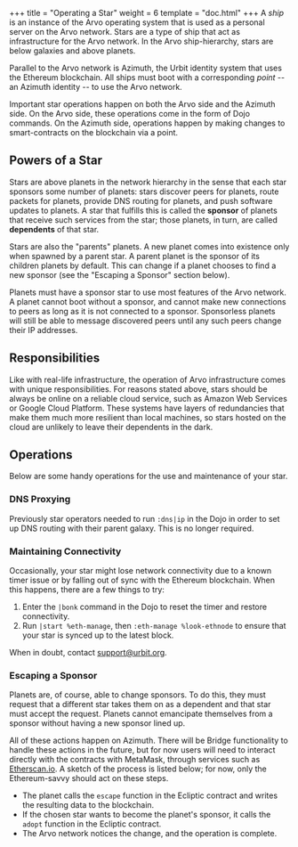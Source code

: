 +++
title = "Operating a Star"
weight = 6
template = "doc.html"
+++
A _ship_ is an instance of the Arvo operating system that is used as a personal server on the Arvo network. Stars are a type of ship that act as infrastructure for the Arvo network. In the Arvo ship-hierarchy, stars are below galaxies and above planets.

Parallel to the Arvo network is Azimuth, the Urbit identity system that uses the Ethereum blockchain. All ships must boot with a corresponding _point_ -- an Azimuth identity -- to use the Arvo network.

Important star operations happen on both the Arvo side and the Azimuth side. On the Arvo side, these operations come in the form of Dojo commands. On the Azimuth side, operations happen by making changes to smart-contracts on the blockchain via a point.

## Powers of a Star

Stars are above planets in the network hierarchy in the sense that each star sponsors some number of planets: stars discover peers for planets, route packets for planets, provide DNS routing for planets, and push software updates to planets. A star that fulfills this is called the **sponsor** of planets that receive such services from the star; those planets, in turn, are called **dependents** of that star.

Stars are also the "parents" planets. A new planet comes into existence only when spawned by a parent star. A parent planet is the sponsor of its children planets by default. This can change if a planet chooses to find a new sponsor (see the "Escaping a Sponsor" section below).

Planets must have a sponsor star to use most features of the Arvo network. A planet cannot boot without a sponsor, and cannot make new connections to peers as long as it is not connected to a sponsor. Sponsorless planets will still be able to message discovered peers until any such peers change their IP addresses.

## Responsibilities

Like with real-life infrastructure, the operation of Arvo infrastructure comes with unique responsibilities. For reasons stated above, stars should be always be online on a reliable cloud service, such as Amazon Web Services or Google Cloud Platform. These systems have layers of redundancies that make them much more resilient than local machines, so stars hosted on the cloud are unlikely to leave their dependents in the dark.

## Operations

Below are some handy operations for the use and maintenance of your star.

### DNS Proxying

Previously star operators needed to run `:dns|ip` in the Dojo in order to set up DNS routing with their parent galaxy. This is no longer required.

### Maintaining Connectivity

Occasionally, your star might lose network connectivity due to a known timer issue or by falling out of sync with the Ethereum blockchain. When this happens, there are a few things to try:

1. Enter the `|bonk` command in the Dojo to reset the timer and restore connectivity.
2. Run `|start %eth-manage`, then `:eth-manage %look-ethnode` to ensure that your star is synced up to the latest block.

When in doubt, contact [support@urbit.org](mailto:support@urbit.org).

### Escaping a Sponsor

Planets are, of course, able to change sponsors. To do this, they must request that a different star takes them on as a dependent and that star must accept the request. Planets cannot emancipate themselves from a sponsor without having a new sponsor lined up.

All of these actions happen on Azimuth. There will be Bridge functionality to handle these actions in the future, but for now users will need to interact directly with the contracts with MetaMask, through services such as [Etherscan.io](https://etherscan.io/address/ecliptic.eth#writeContract). A sketch of the process is listed below; for now, only the Ethereum-savvy should act on these steps.

+ The planet calls the `escape` function in the Ecliptic contract and writes the resulting data to the blockchain.
+ If the chosen star wants to become the planet's sponsor, it calls the `adopt` function in the Ecliptic contract.
+ The Arvo network notices the change, and the operation is complete.
